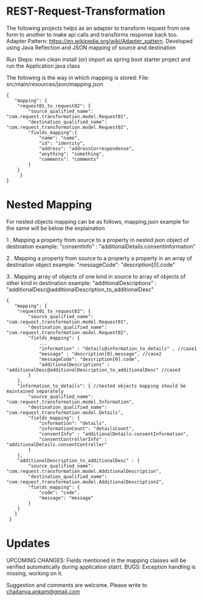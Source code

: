 # REST-Request-Transformation
The following projects helps as an adapter to transform request from one form to another to make api calls and transforms response back too.
Adapter Pattern: https://en.wikipedia.org/wiki/Adapter_pattern.
Developed using Java Reflection and JSON mapping of source and destination

Run Steps:
mvn clean install (or) import as spring boot starter project and run the Application.java class

The following is the way in which mapping is stored:
File: src/main/resources/json/mapping.json

	{
	   "mapping": {	
		"request01_to_request02": {		
			"source_qualified_name": "com.request.transformation.model.Request01",			
			"destination_qualified_name": "com.request.transformation.model.Request02",			
			"fields_mapping":{			
				"name": "name",				
				"id": "identity",				
				"address": "addressCorrespondense",				
				"anything": "something",				
				"comments": "comments"				
			}			
		}		
	     }
	}


# Nested Mapping
For nested objects mapping can be as follows, mapping.json example for the same will be below the explaination

1 . Mapping a property from source to a property in nested json object of destination
	example: "consentInfo" : "additionalDetails.consentInformation"
	
2 . Mapping a property from source to a property a property in an array of destination object
	example: "messageCode": "description[0].code"
	
3 . Mapping array of objects of one kind in source to array of objects of other kind in destination
	example: "additionalDescriptions" : "additionalDesc@additionalDescription_to_additionalDesc"

	{
	   "mapping": {
		"request01_to_request02": {
			"source_qualified_name": "com.request.transformation.model.Request01",
			"destination_qualified_name": "com.request.transformation.model.Request02",
			"fields_mapping": {
				...
				"information" : "details@information_to_details" , //case1
				"message" : "description[0].message", //case2
				"messageCode": "description[0].code",
				"additionalDescriptions" : "additionalDesc@additionalDescription_to_additionalDesc" //case3
			}
		},
		"information_to_details": { //nested objects mapping should be maintained separately
			"source_qualified_name": "com.request.transformation.model.Information",
			"destination_qualified_name": "com.request.transformation.model.Details",
			"fields_mapping": {
				"information": "details",
				"informationCount": "detailsCount",
				"consentInfo" : "additionalDetails.consentInformation",
				"consentControllerInfo" : "additionalDetails.consentController"
			}
		},
		"additionalDescription_to_additionalDesc" : {
			"source_qualified_name": "com.request.transformation.model.AdditionalDescription",
			"destination_qualified_name": "com.request.transformation.model.AdditionalDescription2",
			"fields_mapping": {
				"code": "code",
				"message": "message"
			}
		}
	   }
     }

# Updates
UPCOMING CHANGES: Fields mentioned in the mapping classes will be verified automatically during application statrt.
BUGS: Exception handling is missing, working on it.

Suggestion and comments are welcome. Please write to chaitanya.ankam@gmail.com
